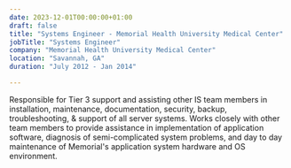 ```yaml
---
date: 2023-12-01T00:00:00+01:00
draft: false
title: "Systems Engineer - Memorial Health University Medical Center"
jobTitle: "Systems Engineer"
company: "Memorial Health University Medical Center"
location: "Savannah, GA"
duration: "July 2012 - Jan 2014"

---
```

Responsible for Tier 3 support and assisting other IS team members in installation, maintenance, documentation, security, backup, troubleshooting, & support of all server systems. Works closely with other team members to provide assistance in implementation of application software, diagnosis of semi-complicated system problems, and day to day maintenance of Memorial's application system hardware and OS environment.
